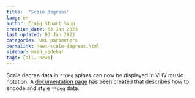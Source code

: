 ```yaml
---
title:  "Scale degrees"
lang: en
author: Craig Stuart Sapp
creation_date: 03 Jan 2023
last_updated: 03 Jan 2023
categories: URL parameters
permalink: news-scale-degrees.html
sidebar: main_sidebar
tags: [all, news]
---
```


Scale degree data in `**deg` spines can now be displayed in VHV music
notation.  A <a href="/humdrum/scale_degrees">documentation page</a>
has been created that describes how to encode and style `**deg`
data.


